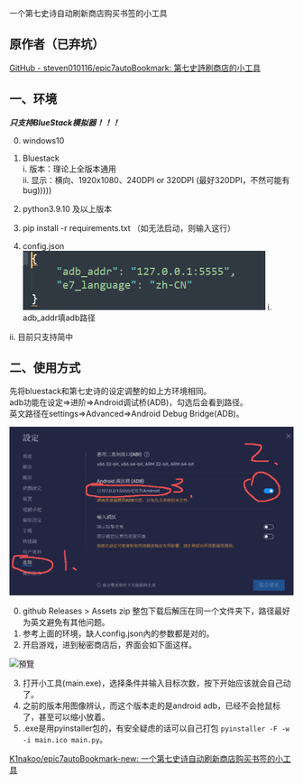 一个第七史诗自动刷新商店购买书签的小工具

## 原作者（已弃坑）

[GitHub - steven010116/epic7autoBookmark: 第七史詩刷商店的小工具](https://github.com/steven010116/epic7autoBookmark)



## 一、环境

***只支持BlueStack模拟器！！！***

0. windows10 

1. Bluestack  
     i. 版本：理论上全版本通用  
       ii. 显示：横向、1920x1080、240DPI or 320DPI   (最好320DPI，不然可能有bug)))))

2. python3.9.10  及以上版本

3. pip install -r requirements.txt  （如无法启动，则输入这行）

4. config.json  
     ![image-20250901142732639](assets/image-20250901142732639.png)
       i. adb_addr填adb路径  

  ii. 目前只支持简中

## 二、使用方式
先将bluestack和第七史诗的设定调整的如上方环境相同。  
adb功能在设定=>进阶=>Android调试桥(ADB)，勾选后会看到路径。  
英文路径在settings=>Advanced=>Android Debug Bridge(ADB)。  

![image-20250901142930377](assets/image-20250901142930377.png)  



0. github Releases > Assets  zip 整包下载后解压在同一个文件夹下，路径最好为英文避免有其他问题。
1. 参考上面的环境，缺人config.json內的参数都是对的。
2. 开启游戏，进到秘密商店后，界面会如下面这样。  

![預覽](https://i.imgur.com/KxeSpWM.png)  

3. 打开小工具(main.exe)，选择条件并输入目标次数，按下开始应该就会自己动了。  
4. 之前的版本用图像辨认，而这个版本走的是android adb，已经不会抢鼠标了，甚至可以缩小放着。  
5. .exe是用pyinstaller包的，有安全疑虑的话可以自己打包 `pyinstaller -F -w -i main.ico main.py`。



[K1nakoo/epic7autoBookmark-new: 一个第七史诗自动刷新商店购买书签的小工具](https://github.com/K1nakoo/epic7autoBookmark-new)
